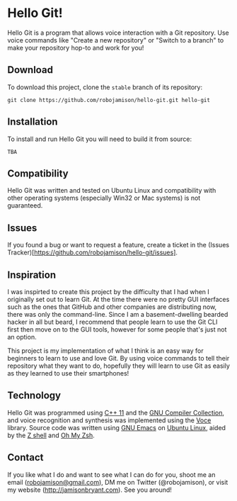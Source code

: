 # Hello Git!

Hello Git is a program that allows voice interaction with a Git repository. Use
voice commands like "Create a new repository" or "Switch to a branch" to make
your repository hop-to and work for you!

## Download

To download this project, clone the `stable` branch of its repository:

```
git clone https://github.com/robojamison/hello-git.git hello-git
```

## Installation

To install and run Hello Git you will need to build it from source:

```
TBA
```

## Compatibility

Hello Git was written and tested on Ubuntu Linux and compatibility with other
operating systems (especially Win32 or Mac systems) is not guaranteed.

## Issues

If you found a bug or want to request a feature, create a ticket in the
(Issues Tracker)[https://github.com/robojamison/hello-git/issues].

## Inspiration

I was inspirted to create this project by the difficulty that I had when I
originally set out to learn Git. At the time there were no pretty GUI interfaces
such as the ones that GitHub and other companies are distributing now, there was
only the command-line. Since I am a basement-dwelling bearded hacker in all but
beard, I recommend that people learn to use the Git CLI first then move on to
the GUI tools, however for some people that's just not an option.

This project is my implementation of what I think is an easy way for beginners
to learn to use and love Git. By using voice commands to tell their repository
what they want to do, hopefully they will learn to use Git as easily as they 
learned to use their smartphones!

## Technology

Hello Git was programmed using [C++ 11][1] and the [GNU Compiler Collection][2],
and voice recognition and synthesis was implemented using the [Voce][3] library.
Source code was written using [GNU Emacs][4] on [Ubuntu Linux][5], aided by the
[Z shell][6] and [Oh My Zsh][7]. 

[1]: http://en.wikipedia.org/wiki/C%2B%2B11
[2]: https://gcc.gnu.org
[3]: http://voce.sourceforge.net
[4]: https://www.gnu.org/software/emacs
[5]: http://www.ubuntu.com/index_dell
[6]: http://www.zsh.org
[7]: https://github.com/robbyrussell/oh-my-zsh

## Contact

If you like what I do and want to see what I can do for you, shoot me an email
(robojamison@gmail.com), DM me on Twitter (@robojamison), or visit my website
(http://jamisonbryant.com). See you around!
